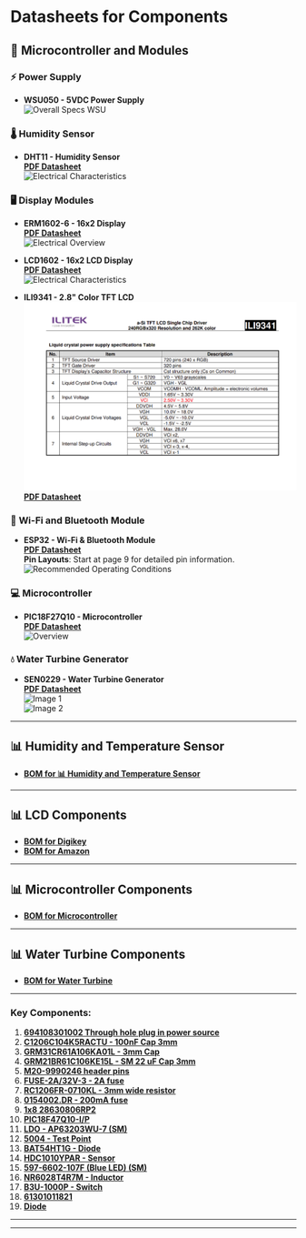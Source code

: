 # **Datasheets for Components**

## 🔌 **Microcontroller and Modules**

### ⚡ **Power Supply**
- **WSU050 - 5VDC Power Supply**  
  ![Overall Specs WSU](https://github.com/user-attachments/assets/dc10a508-ec1d-462f-a71c-8584cde97fef)

### 🌡️ **Humidity Sensor**
- **DHT11 - Humidity Sensor**  
  [**PDF Datasheet**](https://github.com/user-attachments/files/18630566/DHT11-Technical-Data-Sheet-Translated-Version-1143054.pdf)  
  ![Electrical Characteristics](https://github.com/user-attachments/assets/68ef25b9-58d5-4356-8450-5e7f9221cc1c)

### 🖥️ **Display Modules**
- **ERM1602-6 - 16x2 Display**  
  [**PDF Datasheet**](https://github.com/user-attachments/files/18630571/ERM1602-6_Series_Datasheet.pdf)  
  ![Electrical Overview](https://github.com/user-attachments/assets/eabb65a6-703c-40cc-bb7a-979b12244ff6)

- **LCD1602 - 16x2 LCD Display**  
  [**PDF Datasheet**](https://github.com/user-attachments/files/18630576/LCD1602.pdf)  
  ![Electrical Characteristics](https://github.com/user-attachments/assets/8bfb4eda-ae0c-4384-92bf-e412e4078cba)

- **ILI9341 - 2.8" Color TFT LCD**  
  ![ILI9341 LCD](LCD.png)  
  [**PDF Datasheet**](https://drive.google.com/file/d/13Vzs_nryKCrYzu6Ut4T06sFtYOACqKBY/view?usp=drive_link)

### 📶 **Wi-Fi and Bluetooth Module**
- **ESP32 - Wi-Fi & Bluetooth Module**  
  [**PDF Datasheet**](https://github.com/user-attachments/files/18630572/esp32-wroom-32_datasheet_en.pdf)  
  **Pin Layouts**: Start at page 9 for detailed pin information.  
  ![Recommended Operating Conditions](https://github.com/user-attachments/assets/268f1eca-8b5f-4e95-8691-5cc215755d1f)

### 💻 **Microcontroller**
- **PIC18F27Q10 - Microcontroller**  
  [**PDF Datasheet**](https://github.com/user-attachments/files/18630579/PIC18F27-47Q10-Micorcontroller-Data-Sheet-DS40002043.pdf)  
  ![Overview](https://github.com/user-attachments/assets/863233ec-4e85-42bb-b062-0bb46e0e7dd3)

### 💧 **Water Turbine Generator**
- **SEN0229 - Water Turbine Generator**  
  [**PDF Datasheet**](https://github.com/user-attachments/files/18630581/SEN0229_Web.pdf)  
  ![Image 1](https://github.com/user-attachments/assets/3c0c55e7-2fe0-4196-90d2-f14bdf774e51)  
  ![Image 2](https://github.com/user-attachments/assets/a5fec78f-e4f0-40a6-afc2-2a082cf8aa5c)

---



## 📊 **Humidity and Temperature Sensor**
- [**BOM for 📊 Humidity and Temperature Sensor**](https://docs.google.com/spreadsheets/d/1XDYP-75lMF53_pUxz10kB5wWfIxgC6Pn/edit?gid=1046845005#gid=1046845005)

---

## 📊 **LCD Components**
- [**BOM for Digikey**](https://docs.google.com/spreadsheets/d/1thl4na_Zp6JJeODk620oabDfIGcsMig7/edit?gid=2097922702#gid=2097922702)
- [**BOM for Amazon**](https://docs.google.com/spreadsheets/d/1-0N1lIkbUpXZKQGJ7zUacZkNk9KAOLeZ/edit?gid=989998681#gid=989998681)

---

## 📊 **Microcontroller Components**
- [**BOM for Microcontroller**](https://docs.google.com/spreadsheets/d/1TLPQAe9Ysa-mRq6CsnGLN0VT0UPX8lDi/edit?gid=1284711265#gid=1284711265)

---

## 📊 **Water Turbine Components**
- [**BOM for Water Turbine**](https://docs.google.com/spreadsheets/d/15jXAXBXpmTbjrGjso7ABhld2auJOA4Gt0rnLwpOWp34/edit?gid=0#gid=0)

---


### **Key Components:**

1. [**694108301002 Through hole plug in power source**](https://datasheet.ciiva.com/pdfs/VipMasterIC/IC/MIDC/MIDC-S-A0001192814/MIDC-S-A0001192814-1.pdf?src-supplier=IHS+Markit)
2. [**C1206C104K5RACTU - 100nF Cap 3mm**](https://datasheet.ciiva.com/pdfs/VipMasterIC/IC/TDKC/TDKC-S-A0008953915/TDKC-S-A0008953915-1.pdf?src-supplier=IHS+Markit)
3. [**GRM31CR61A106KA01L - 3mm Cap**](https://search.murata.co.jp/Ceramy/image/img/A01X/G101/ENG/GRM31CR61A106KA01-01.pdf)
4. [**GRM21BR61C106KE15L - SM 22 uF Cap 3mm**](https://octopart.com/datasheet/grm21br60j226me39l-murata-196432)
5. [**M20-9990246 header pins**](https://www.alldatasheet.com/datasheet-pdf/pdf/528105/AD/M20-9990246.html)
6. [**FUSE-2A/32V-3 - 2A fuse**](https://www.littelfuse.com/assetdocs/littelfuse-fuse-154-series-data-sheet?assetguid=a8a8a462-7295-481b-a91b-d770dabf005b)
7. [**RC1206FR-0710KL - 3mm wide resistor**](https://www.yageo.com/upload/media/product/products/datasheet/rchip/PYu-RC_Group_51_RoHS_L_12.pdf)
8. [**0154002.DR - 200mA fuse**](https://www.mouser.com/datasheet/2/87/eaton_corporation_bus_elx_ds_2017_gma_series-1160518.pdf)
9. [**1x8 28630806RP2**](https://octopart.com/datasheet/28630806rp2-norcomp-248002)
10. [**PIC18F47Q10-I/P**](https://ww1.microchip.com/downloads/aemDocuments/documents/MCU08/ProductDocuments/DataSheets/PIC18F27-47Q10-Micorcontroller-Data-Sheet-DS40002043.pdf)
11. [**LDO - AP63203WU-7 (SM)**](https://www.diodes.com/assets/Datasheets/AP63200-AP63201-AP63203-AP63205.pdf)
12. [**5004 - Test Point**](https://www.keyelco.com/userAssets/file/M65p56.pdf)
13. [**BAT54HT1G - Diode**](https://www.onsemi.com/pdf/datasheet/bat54ht1-d.pdf)
14. [**HDC1010YPAR - Sensor**](https://www.ti.com/general/docs/suppproductinfo.tsp?distId=10&gotoUrl=https%3A%2F%2Fwww.ti.com%2Flit%2Fgpn%2Fhdc1010)
15. [**597-6602-107F (Blue LED) (SM)**](https://s3-us-west-2.amazonaws.com/catsy.557/C18571.pdf)
16. [**NR6028T4R7M - Inductor**](https://mm.digikey.com/Volume0/opasdata/d220001/medias/docus/610/NR6028T4R7M_SS.pdf)
17. [**B3U-1000P - Switch**](https://omronfs.omron.com/en_US/ecb/products/pdf/en-b3u.pdf)
18. [**61301011821**](https://www.we-online.com/components/products/datasheet/6130xx11821.pdf)
19. [**Diode**](https://www.diodes.com/assets/Datasheets/AP63200-AP63201-AP63203-AP63205.pdf)

---
---
